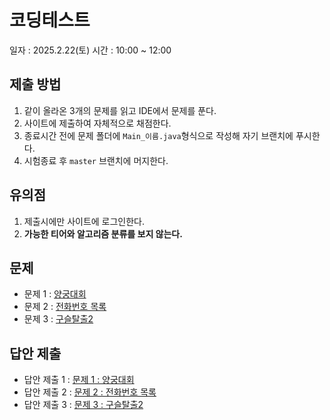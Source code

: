 # 코딩테스트

일자 : 2025.2.22(토)
시간 : 10:00 ~ 12:00

## 제출 방법

1. 같이 올라온 3개의 문제를 읽고 IDE에서 문제를 푼다.
2. 사이트에 제출하여 자체적으로 채점한다.
3. 종료시간 전에 문제 폴더에 `Main_이름.java`형식으로 작성해 자기 브랜치에 푸시한다.
4. 시험종료 후 `master` 브랜치에 머지한다.

## 유의점

1. 제출시에만 사이트에 로그인한다.
2. **가능한 티어와 알고리즘 분류를 보지 않는다.**

## 문제

- 문제 1 : [양궁대회](./1_PLAN-217_prgs-92342_양궁대회/README.md)
- 문제 2 : [전화번호 목록](./2_PLAN-220_boj-5052_전화번호목록/README.md)
- 문제 3 : [구슬탈출2](./3_PLAN-230_boj-13460_구슬탈출2/README.md)

## 답안 제출

- 답안 제출 1 : [문제 1 : 양궁대회](https://school.programmers.co.kr/learn/courses/30/lessons/92342)
- 답안 제출 2 : [문제 2 : 전화번호 목록](https://www.acmicpc.net/problem/5052)
- 답안 제출 3 : [문제 3 : 구슬탈출2](https://www.acmicpc.net/problem/13460)

